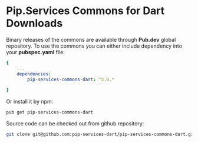 # Pip.Services Commons for Dart Downloads

Binary releases of the commons are available through **Pub.dev** global repository. 
To use the commons you can either include dependency into your **pubspec.yaml** file:

```yaml
{
    ...
    dependencies: 
        pip-services-commons-dart: ^3.0.*
    
}
``` 

Or install it by npm:

```bash
pub get pip-services-commons-dart
```

Source code can be checked out from github repository:

```bash
git clone git@github.com:pip-services-dart/pip-services-commons-dart.git
```